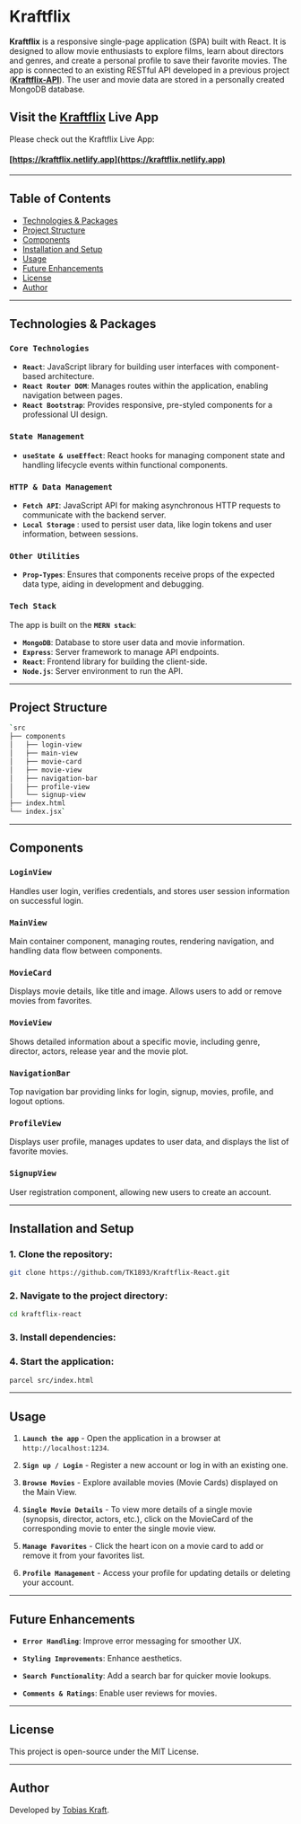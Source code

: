 # Kraftflix

**Kraftflix** is a responsive single-page application (SPA) built with React. It is designed to allow movie enthusiasts to explore films, learn about directors and genres, and create a personal profile to save their favorite movies. The app is connected to an existing RESTful API developed in a previous project ([**Kraftflix-API**](https://github.com/TK1893/kraftFlix.git)). The user and movie data are stored in a personally created MongoDB database.

## Visit the [Kraftflix](https://kraftflix.netlify.app) Live App

Please check out the Kraftflix Live App:

#### [https://kraftflix.netlify.app](https://kraftflix.netlify.app)

---

## Table of Contents

- [Technologies & Packages](#technologies--packages)
- [Project Structure](#project-structure)
- [Components](#components)
- [Installation and Setup](#installation-and-setup)
- [Usage](#usage)
- [Future Enhancements](#future-enhancements)
- [License](#license)
- [Author](#author)

---

## Technologies & Packages

### `Core Technologies`

- **`React`**: JavaScript library for building user interfaces with component-based architecture.
- **`React Router DOM`**: Manages routes within the application, enabling navigation between pages.
- **`React Bootstrap`**: Provides responsive, pre-styled components for a professional UI design.

### `State Management`

- **`useState & useEffect`**: React hooks for managing component state and handling lifecycle events within functional components.

### `HTTP & Data Management`

- **`Fetch API`**: JavaScript API for making asynchronous HTTP requests to communicate with the backend server.
- **`Local Storage`** : used to persist user data, like login tokens and user information, between sessions.

### `Other Utilities`

- **`Prop-Types`**: Ensures that components receive props of the expected data type, aiding in development and debugging.

### `Tech Stack`

The app is built on the **`MERN stack`**:

- **`MongoDB`**: Database to store user data and movie information.
- **`Express`**: Server framework to manage API endpoints.
- **`React`**: Frontend library for building the client-side.
- **`Node.js`**: Server environment to run the API.

---

## Project Structure

```bash
`src
├── components
│   ├── login-view
│   ├── main-view
│   ├── movie-card
│   ├── movie-view
│   ├── navigation-bar
│   ├── profile-view
│   └── signup-view
├── index.html
└── index.jsx`
```

---

## Components

### `LoginView`

Handles user login, verifies credentials, and stores user session information on successful login.

### `MainView`

Main container component, managing routes, rendering navigation, and handling data flow between components.

### `MovieCard`

Displays movie details, like title and image. Allows users to add or remove movies from favorites.

### `MovieView`

Shows detailed information about a specific movie, including genre, director, actors, release year and the movie plot.

### `NavigationBar`

Top navigation bar providing links for login, signup, movies, profile, and logout options.

### `ProfileView`

Displays user profile, manages updates to user data, and displays the list of favorite movies.

### `SignupView`

User registration component, allowing new users to create an account.

---

## Installation and Setup

### 1. **Clone the repository**:

```bash
git clone https://github.com/TK1893/Kraftflix-React.git
```

### 2. **Navigate to the project directory**:

```bash
cd kraftflix-react
```

### 3. **Install dependencies**:

### 4. **Start the application**:

```bash
parcel src/index.html
```

---

## Usage

1.  **`Launch the app`** - Open the application in a browser at `http://localhost:1234`.

2.  **`Sign up / Login`** - Register a new account or log in with an existing one.
3.  **`Browse Movies`** - Explore available movies (Movie Cards) displayed on the Main View.
4.  **`Single Movie Details`** - To view more details of a single movie (synopsis, director, actors, etc.), click on the MovieCard of the corresponding movie to enter the single movie view.
5.  **`Manage Favorites`** - Click the heart icon on a movie card to add or remove it from your favorites list.
6.  **`Profile Management`** - Access your profile for updating details or deleting your account.

---

## Future Enhancements

- **`Error Handling`**: Improve error messaging for smoother UX.

- **`Styling Improvements`**: Enhance aesthetics.
- **`Search Functionality`**: Add a search bar for quicker movie lookups.
- **`Comments & Ratings`**: Enable user reviews for movies.

---

## License

This project is open-source under the MIT License.

---

## Author

Developed by [Tobias Kraft](https://tk1893.github.io/tk-portfolio/).
